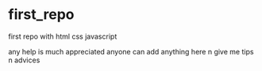 # first_repo
first repo with html css javascript

any help is much appreciated
anyone can add anything here n give me tips n advices
